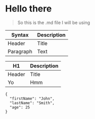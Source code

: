 # Hello there

>So this is the .md file I will be using

| Syntax | Description |
| ----------- | ----------- |
| Header | Title |
| Paragraph | Text |

| H1 | Description |
| ----------- | ----------- |
| Header | Title |
| Yo | Hmm|

```
{
  "firstName": "John",
  "lastName": "Smith",
  "age": 25
}
```
